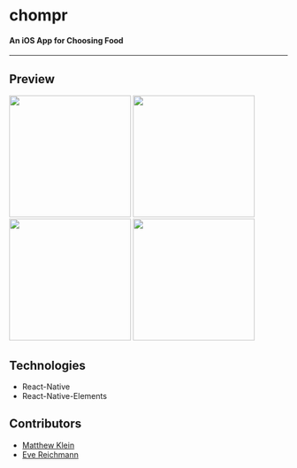 # chompr

#### An iOS App for Choosing Food

-------------
## Preview 

<div>
  <img style="display: inline;" src="https://i.imgur.com/yolYuMa.png" width="220" alt="">
  <img style="display: inline;" src="https://i.imgur.com/4pWPIjc.png" width='220' alt="">
  <img style="display: inline;" src="https://i.imgur.com/PpBbpO0.png" width='220' alt="">
  <img style="display: inline;" src="https://i.imgur.com/bXx0CgT.png" width='220' alt="">
<div>  
<!-- -->

## Technologies
- React-Native 
- React-Native-Elements 

## Contributors   

* <a href="http://matthewlawrencekle.in/" target="_blank" >Matthew Klein</a>
* <a href="https://evereichmann.github.io/portfolio/" target="_blank" >Eve Reichmann</a>


  

